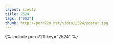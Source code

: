 ```yaml
--- 
layout: sieutv
title: 2524
tags: ["002"]
thumb: http://porn720.net/video/2524/poster.jpg
---
```

{% include porn720 key="2524" %} 
